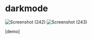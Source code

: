 # darkmode


![Screenshot (242)](https://user-images.githubusercontent.com/121675616/220449417-e2c8c5d9-00c7-4025-81e2-cca4c5b83a23.png)
![Screenshot (243)](https://user-images.githubusercontent.com/121675616/220449423-a1016b18-c5f7-42fa-ad73-d8efd8d8d76f.png)




[demo]
